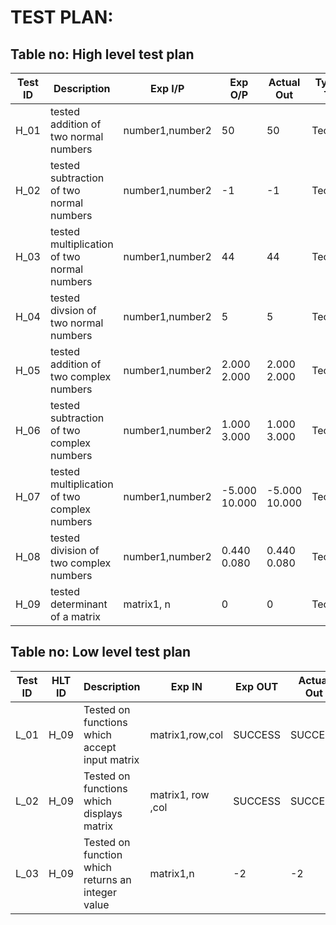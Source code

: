 # TEST PLAN:

## Table no: High level test plan

| **Test ID** | **Description**                                              | **Exp I/P** | **Exp O/P** | **Actual Out** |**Type Of Test**  |    
|-------------|--------------------------------------------------------------|------------|-------------|----------------|------------------|
|  H_01       |tested addition of two normal numbers|  number1,number2| 50|50|Technical |
|  H_02       |tested subtraction of two normal numbers|   number1,number2    |-1|-1|Technical   |
|  H_03       |tested multiplication of two normal numbers|   number1,number2 |44|44 |Technical |
|  H_04       |tested divsion of two normal numbers|   number1,number2        |5|5|Technical |
|  H_05       |tested addition of two complex numbers|  number1,number2  |2.000 2.000|2.000 2.000|Technical |
|  H_06       |tested subtraction of two complex numbers|  number1,number2|1.000 3.000|1.000 3.000|Technical   |
|  H_07      |tested multiplication of two complex numbers|  number1,number2|-5.000 10.000|-5.000 10.000|Technical |
|  H_08       |tested division of two complex numbers|  number1,number2|0.440 0.080|0.440 0.080|Technical |
|  H_09      |tested determinant of a matrix|  matrix1, n|0|0|Technical 


## Table no: Low level test plan

| **Test ID** | **HLT ID** |**Description**                                              | **Exp IN** | **Exp OUT** | **Actual Out** |**Type Of Test**  |    
|-------------|------------|--------------------------------------------------------------|------------|-------------|----------------|------------------|
|  L_01       | H_09|Tested on functions which accept input matrix|  matrix1,row,col|SUCCESS|SUCCESS |Technical |
|  L_02       | H_09|Tested on functions which displays matrix |  matrix1, row ,col|SUCCESS|SUCCESS |Technical |
|  L_03       | H_09 |Tested on function which returns an integer value|  matrix1,n  |-2|-2|Technical |

